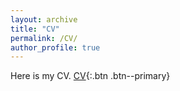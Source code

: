 ```yaml
---
layout: archive
title: "CV"
permalink: /CV/
author_profile: true
---
```


Here is my CV.
[CV](/files/CV.pdf){:.btn .btn--primary}

